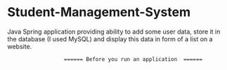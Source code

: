 # Student-Management-System
Java Spring application providing ability to add some user data, store it in the database (I used MySQL) and display this data in form of a list on a website.


                      ====== Before you run an application  ====== 
